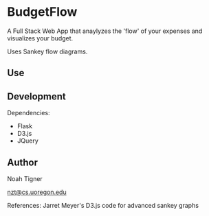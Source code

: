 # BudgetFlow

A Full Stack Web App that anaylyzes the 'flow' of your expenses and visualizes your budget.

Uses Sankey flow diagrams.

## Use


## Development

Dependencies: 
- Flask 
- D3.js 
- JQuery 

## Author

Noah Tigner

nzt@cs.uoregon.edu

References: Jarret Meyer's D3.js code for advanced sankey graphs
